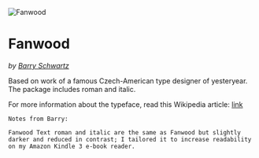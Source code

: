 ![Fanwood](https://github.com/theleagueof/fanwood/raw/master/images/fanwood-1.jpeg)

Fanwood
========
_by [Barry Schwartz](http://www.crudfactory.com)_

Based on work of a famous Czech-American type designer of yesteryear. The package includes roman and italic.

For more information about the typeface, read this Wikipedia article: [link](http://en.wikipedia.org/wiki/Fairfield_%28typeface%29)

    Notes from Barry:
    
    Fanwood Text roman and italic are the same as Fanwood but slightly darker and reduced in contrast; I tailored it to increase readability on my Amazon Kindle 3 e-book reader.
